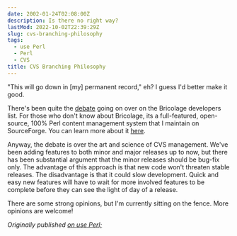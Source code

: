 ```yaml
---
date: 2002-01-24T02:08:00Z
description: Is there no right way?
lastMod: 2022-10-02T22:39:29Z
slug: cvs-branching-philosophy
tags:
  - use Perl
  - Perl
  - CVS
title: CVS Branching Philosophy
---
```


"This will go down in [my] permanent record," eh? I guess I'd better make it
good.

There's been quite the [debate] going on over on the Bricolage developers list.
For those who don't know about Bricolage, its a full-featured, open-source, 100%
Perl content management system that I maintain on SourceForge. You can learn
more about it [here].

Anyway, the debate is over the art and science of CVS management. We've been
adding features to both minor and major releases up to now, but there has been
substantial argument that the minor releases should be bug-fix only. The
advantage of this approach is that new code won't threaten stable releases. The
disadvantage is that it could slow development. Quick and easy new features will
have to wait for more involved features to be complete before they can see the
light of day of a release.

There are some strong opinions, but I'm currently sitting on the fence. More
opinions are welcome!

*Originally published [on use Perl;]*

  [debate]: http://www.geocrawler.com/mail/thread.php3?subject=%5BBricolage-Devel%5D+More+on+Releases&list=15308
  [here]: http://bricolage.thepirtgroup.com/
  [on use Perl;]: https://use-perl.github.io/user/Theory/journal/2363/
    "use.perl.org journal of Theory: “CVS Branching Philosophy”"

